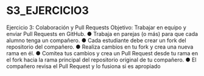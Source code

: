 # S3_EJERCICIO3
Ejercicio 3: Colaboración y Pull Requests
Objetivo: Trabajar en equipo y enviar Pull Requests en GitHub.
● Trabaja en parejas (o más) para que cada alumno tenga un compañero.
● Cada estudiante debe crear un fork del repositorio del compañero.
● Realiza cambios en tu fork y crea una nueva rama en él.
● Comitea tus cambios y crea un Pull Request desde tu rama en el fork hacia la rama 
principal del repositorio original de tu compañero.
● El compañero revisa el Pull Request y lo fusiona si es apropiado
